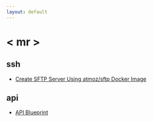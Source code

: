 ```yaml
---
layout: default
---
```


# < mr >

## ssh

- [Create SFTP Server Using atmoz/sftp Docker Image](./ssh/create-sftp-server-using-atmozsftp-docker-image.md)

## api

- [API Blueprint](./api/api-blueprint.md)
